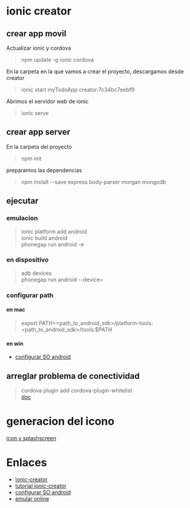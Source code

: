 # ionic creator

## crear app movil

Actualizar ionic y cordova

> npm update -g ionic cordova

En la carpeta en la que vamos a crear el proyecto, descargamos desde creator

> ionic start myTodoApp creator:7c34bc7eebf9

Abrimos el servidor web de ionic

> ionic serve

## crear app server

En la carpeta del proyecto

> npm init

preparamos las dependencias

> npm install --save express body-parser morgan mongodb

## ejecutar

### emulacion

> ionic platform add android  
> ionic build android  
> phonegap run android -e

### en dispositivo

> adb devices  
> phonegap run android --device=<device-code-here>  

### configurar path

#### en mac

> export PATH=<path_to_android_sdk>/platform-tools:<path_to_android_sdk>/tools:$PATH

#### en win

* [configurar SO android](http://revolucion.mobi/2014/02/11/guia-instalacion-android-sdk/)

## arreglar problema de conectividad
> cordova plugin add cordova-plugin-whitelist  
[doc](https://github.com/apache/cordova-plugin-whitelist)

# generacion del icono

[icon y splashscreen](http://ionicframework.com/docs/cli/icon-splashscreen.html)

# Enlaces

* [ionic-creator](http://creator.ionic.io)
* [tutorial ionic-creator](http://thejackalofjavascript.com/ionic-creator-beta/)
* [configurar SO android](http://revolucion.mobi/2014/02/11/guia-instalacion-android-sdk/)
* [emular online](http://emulate.phonegap.com/)
